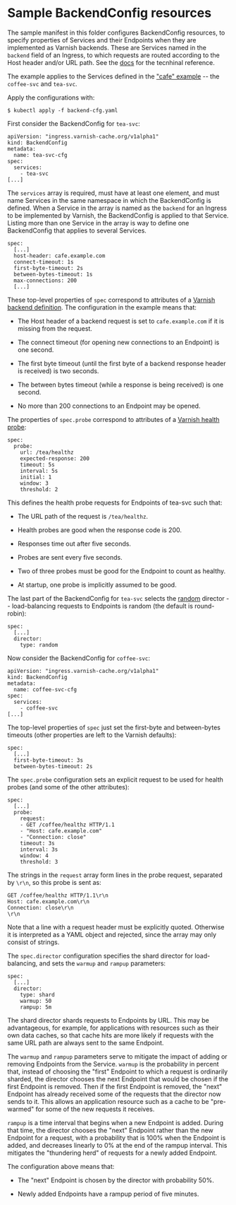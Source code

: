 # Sample BackendConfig resources

The sample manifest in this folder configures BackendConfig resources,
to specify properties of Services and their Endpoints when they are
implemented as Varnish backends. These are Services named in the
``backend`` field of an Ingress, to which requests are routed
according to the Host header and/or URL path. See the
[docs](/docs/ref-backend-cfg.md) for the tecnhinal reference.

The example applies to the Services defined in the
["cafe" example](/examples/hello) -- the ``coffee-svc`` and ``tea-svc``.

Apply the configurations with:

```
$ kubectl apply -f backend-cfg.yaml
```

First consider the BackendConfig for ``tea-svc``:

```
apiVersion: "ingress.varnish-cache.org/v1alpha1"
kind: BackendConfig
metadata:
  name: tea-svc-cfg
spec:
  services:
    - tea-svc
[...]
```

The ``services`` array is required, must have at least one element,
and must name Services in the same namespace in which the
BackendConfig is defined. When a Service in the array is named as the
``backend`` for an Ingress to be implemented by Varnish, the
BackendConfig is applied to that Service. Listing more than one
Service in the array is way to define one BackendConfig that applies
to several Services.

```
spec:
  [...]
  host-header: cafe.example.com
  connect-timeout: 1s
  first-byte-timeout: 2s
  between-bytes-timeout: 1s
  max-connections: 200
  [...]
```

These top-level properties of ``spec`` correspond to attributes of a
[Varnish backend definition](https://varnish-cache.org/docs/6.1/reference/vcl.html#backend-definition).
The configuration in the example means that:

* The Host header of a backend request is set to ``cafe.example.com``
  if it is missing from the request.

* The connect timeout (for opening new connections to an Endpoint) is
  one second.

* The first byte timeout (until the first byte of a backend response
  header is received) is two seconds.

* The between bytes timeout (while a response is being received) is
  one second.

* No more than 200 connections to an Endpoint may be opened.

The properties of ``spec.probe`` correspond to attributes of a
[Varnish health probe](https://varnish-cache.org/docs/6.1/reference/vcl.html#probes):

```
spec:
  probe:
    url: /tea/healthz
    expected-response: 200
    timeout: 5s
    interval: 5s
    initial: 1
    window: 3
    threshold: 2
```

This defines the health probe requests for Endpoints of tea-svc such
that:

* The URL path of the request is ``/tea/healthz``.

* Health probes are good when the response code is 200.

* Responses time out after five seconds.

* Probes are sent every five seconds.

* Two of three probes must be good for the Endpoint to count as
  healthy.

* At startup, one probe is implicitly assumed to be good.

The last part of the BackendConfig for ``tea-svc`` selects the
[random](https://varnish-cache.org/docs/6.1/reference/vmod_directors.generated.html#new-xrandom-directors-random)
director -- load-balancing requests to Endpoints is random (the
default is round-robin):

```
spec:
  [...]
  director:
    type: random
```

Now consider the BackendConfig for ``coffee-svc``:

```
apiVersion: "ingress.varnish-cache.org/v1alpha1"
kind: BackendConfig
metadata:
  name: coffee-svc-cfg
spec:
  services:
    - coffee-svc
[...]
```

The top-level properties of ``spec`` just set the first-byte and
between-bytes timeouts (other properties are left to the Varnish
defaults):

```
spec:
  [...]
  first-byte-timeout: 3s
  between-bytes-timeout: 2s
```

The ``spec.probe`` configuration sets an explicit request to be used
for health probes (and some of the other attributes):

```
spec:
  [...]
  probe:
    request:
    - GET /coffee/healthz HTTP/1.1
    - "Host: cafe.example.com"
    - "Connection: close"
    timeout: 3s
    interval: 3s
    window: 4
    threshold: 3
```

The strings in the ``request`` array form lines in the probe request,
separated by ``\r\n``, so this probe is sent as:

```
GET /coffee/healthz HTTP/1.1\r\n
Host: cafe.example.com\r\n
Connection: close\r\n
\r\n
```

Note that a line with a request header must be explicitly quoted.
Otherwise it is interpreted as a YAML object and rejected, since the
array may only consist of strings.

The ``spec.director`` configuration specifies the shard director
for load-balancing, and sets the ``warmup`` and ``rampup`` parameters:

```
spec:
  [...]
  director:
    type: shard
    warmup: 50
    rampup: 5m
```

The shard director shards requests to Endpoints by URL. This may be
advantageous, for example, for applications with resources such as
their own data caches, so that cache hits are more likely if requests
with the same URL path are always sent to the same Endpoint.

The ``warmup`` and ``rampup`` parameters serve to mitigate the impact
of adding or removing Endpoints from the Service. ``warmup`` is the
probability in percent that, instead of choosing the "first" Endpoint
to which a request is ordinarily sharded, the director chooses the
next Endpoint that would be chosen if the first Endpoint is
removed. Then if the first Endpoint is removed, the "next" Endpoint
has already received some of the requests that the director now sends
to it. This allows an application resource such as a cache to be
"pre-warmed" for some of the new requests it receives.

``rampup`` is a time interval that begins when a new Endpoint is
added. During that time, the director chooses the "next" Endpoint
rather than the new Endpoint for a request, with a probability that is
100% when the Endpoint is added, and decreases linearly to 0% at the
end of the rampup interval. This mitigates the "thundering herd" of
requests for a newly added Endpoint.

The configuration above means that:

* The "next" Endpoint is chosen by the director with probability 50%.

* Newly added Endpoints have a rampup period of five minutes.
